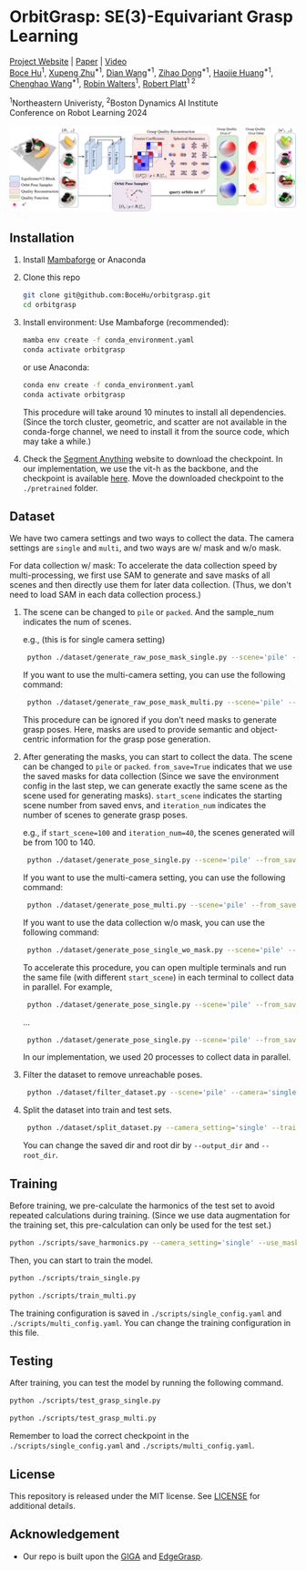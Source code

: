 # OrbitGrasp: SE(3)-Equivariant Grasp Learning

[Project Website](https://orbitgrasp.github.io/) | [Paper](https://arxiv.org/pdf/2407.03531) | [Video](https://youtu.be/Y3UxZMPc0ms?si=eIActXwoWYY4vNup)  
<span class="author-block">
<a href="https://bocehu.github.io/">Boce Hu</a><sup>1</sup>,
</span>
<span class="author-block">
<a href="https://zxp-s-works.github.io/">Xupeng Zhu</a><sup>*1</sup>,
</span>
<span class="author-block">
<a href="https://www.dianwang.io/">Dian Wang</a><sup>*1</sup>,
</span>
<span class="author-block">
<a href="https://www.linkedin.com/in/zihao-dong-321712212/">Zihao Dong</a><sup>*1</sup>,
</span>
<span class="author-block">
<a href="https://haojhuang.github.io/">Haojie Huang</a><sup>*1</sup>,
</span>
<span class="author-block">
<a href="https://www.linkedin.com/in/chenghao-wang-01a036203/">Chenghao Wang</a><sup>*1</sup>,
</span>
<span class="author-block">
<a href="https://www.robinwalters.com/">Robin Walters</a><sup>1</sup>,
</span>
<span class="author-block">
<a href="https://helpinghandslab.netlify.app/people/">Robert Platt</a><sup>1 2</sup>
</span>

<sup>1</sup>Northeastern Univeristy, <sup>2</sup>Boston Dynamics AI Institute  
Conference on Robot Learning 2024

![](img/teaser.png)

## Installation

1. Install [Mambaforge](https://github.com/conda-forge/miniforge#mambaforge) or Anaconda
2. Clone this repo
    ```bash
    git clone git@github.com:BoceHu/orbitgrasp.git
    cd orbitgrasp
    ```
3. Install environment:
   Use Mambaforge (recommended):
    ```bash
    mamba env create -f conda_environment.yaml
    conda activate orbitgrasp
    ```
   or use Anaconda:
    ```bash
    conda env create -f conda_environment.yaml
    conda activate orbitgrasp
    ```
   This procedure will take around 10 minutes to install all dependencies.(Since the torch cluster, geometric, and
   scatter are not available in the conda-forge channel, we need to install it from the source code, which may take a
   while.)


4. Check
   the  [Segment Anything](https://github.com/facebookresearch/segment-anything?tab=readme-ov-file#model-checkpoints)
   website to download the checkpoint.
   In our implementation, we use the vit-h as the backbone, and the checkpoint is
   available [here](https://dl.fbaipublicfiles.com/segment_anything/sam_vit_h_4b8939.pth).
   Move the downloaded checkpoint to the `./pretrained` folder.

## Dataset

We have two camera settings and two ways to collect the data. The camera settings are `single` and `multi`, and two ways
are w/ mask and w/o mask.

For data collection w/ mask:
To accelerate the data collection speed by multi-processing, we first use SAM to generate and save masks of all scenes
and then directly use them for later data collection. (Thus, we don't need to load SAM in each data collection
process.)

1. The scene can be changed to `pile` or `packed`. And the sample_num indicates the num of scenes.

   e.g., (this is for single camera setting)
   ```bash
    python ./dataset/generate_raw_pose_mask_single.py --scene='pile' --sample_num=2500
   ```
   If you want to use the multi-camera setting, you can use the following command:
   ```bash
    python ./dataset/generate_raw_pose_mask_multi.py --scene='pile' --sample_num=800
   ```
   This procedure can be ignored if you don't need masks to generate grasp poses. Here, masks are used to provide
   semantic and object-centric information for the grasp pose generation.

2. After generating the masks, you can start to collect the data. The scene can be changed to `pile` or `packed`.
   `from_save=True` indicates that we use the saved masks for data collection (Since we save the environment config in
   the last step, we can generate exactly the same scene as the scene used for generating masks).
   `start_scene` indicates the starting scene number from saved envs, and `iteration_num` indicates the number of scenes
   to generate grasp poses.

   e.g., if `start_scene=100` and `iteration_num=40`, the scenes generated will be from 100 to 140.
   ```bash
    python ./dataset/generate_pose_single.py --scene='pile' --from_save=True --GUI=False --start_scene=0 --iteration_num=40
   ```
   If you want to use the multi-camera setting, you can use the following command:
   ```bash
    python ./dataset/generate_pose_multi.py --scene='pile' --from_save=True --GUI=False --start_scene=0 --iteration_num=40
   ```
   If you want to use the data collection w/o mask, you can use the following command:
   ```bash
    python ./dataset/generate_pose_single_wo_mask.py --scene='pile' --GUI=False --start_scene=0 --iteration_num=40
   ```

   To accelerate this procedure, you can open multiple terminals and run the same file (with different `start_scene`) in
   each terminal to collect data in parallel.
   For example,
    ```bash
     python ./dataset/generate_pose_single.py --scene='pile' --from_save=True --GUI=False --start_scene=0 --iteration_num=50
    ```
   ...
    ```bash
     python ./dataset/generate_pose_single.py --scene='pile' --from_save=True --GUI=False --start_scene=1000 --iteration_num=50
    ``` 

   In our implementation, we used 20 processes to collect data in parallel.

3. Filter the dataset to remove unreachable poses.
   ```bash
    python ./dataset/filter_dataset.py --scene='pile' --camera='single'
   ```
4. Split the dataset into train and test sets.
   ```bash
    python ./dataset/split_dataset.py --camera_setting='single' --train_ratio=0.8
   ```
   You can change the saved dir and root dir by `--output_dir` and `--root_dir`.

## Training

Before training, we pre-calculate the harmonics of the test set to avoid repeated calculations during training.
(Since we use data augmentation for the training set, this pre-calculation can only be used for the test set.)

```bash
python ./scripts/save_harmonics.py --camera_setting='single' --use_mask=True
```

Then, you can start to train the model.

```bash
python ./scripts/train_single.py
```

```bash
python ./scripts/train_multi.py
```

The training configuration is saved in `./scripts/single_config.yaml` and `./scripts/multi_config.yaml`.
You can change the training configuration in this file.

## Testing

After training, you can test the model by running the following command.

```bash
python ./scripts/test_grasp_single.py
```

```bash
python ./scripts/test_grasp_multi.py
```

Remember to load the correct checkpoint in the `./scripts/single_config.yaml` and `./scripts/multi_config.yaml`.

## License
This repository is released under the MIT license. See [LICENSE](LICENSE) for additional details.

## Acknowledgement
* Our repo is built upon the [GIGA](https://sites.google.com/view/rpl-giga2021) and [EdgeGrasp](https://haojhuang.github.io/edge_grasp_page/).
